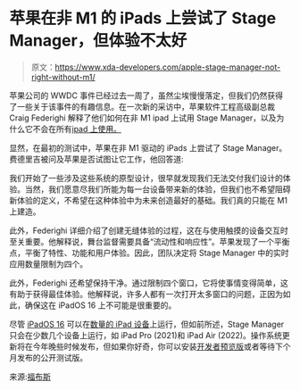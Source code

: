 # 苹果在非 M1 的 iPads 上尝试了 Stage Manager，但体验不太好

> 原文：<https://www.xda-developers.com/apple-stage-manager-not-right-without-m1/>

苹果公司的 WWDC 事件已经过去一周了，虽然尘埃慢慢落定，但我们仍然获得了一些关于该事件的有趣信息。在一次新的采访中，苹果软件工程高级副总裁 Craig Federighi 解释了他们如何在非 M1 ipad 上试用 Stage Manager，以及为什么它不会在所有[ipad 上使用。](https://www.xda-developers.com/best-ipad/)

显然，在最初的测试中，苹果在非 M1 驱动的 iPads 上尝试了 Stage Manager。费德里吉被问及苹果是否试图让它工作，他回答道:

我们开始了一些涉及这些系统的原型设计，很早就发现我们无法交付我们设计的体验。当然，我们愿意尽我们所能为每一台设备带来新的体验，但我们也不希望阻碍新体验的定义，不希望在这种体验中为未来创造最好的基础。我们真的只能在 M1 上建造。

此外，Federighi 详细介绍了创建无缝体验的过程，这在与使用触摸的设备交互时至关重要。他解释说，舞台监督需要具备“流动性和响应性”。苹果发现了一个平衡点，平衡了特性、功能和用户体验。因此，团队决定将 Stage Manager 中的实时应用数量限制为四个。

此外，Federighi 还希望保持干净。通过限制四个窗口，它将使事情变得简单，这有助于获得最佳体验。他解释说，许多人都有一次打开太多窗口的问题，正因为如此，确保这在 iPadOS 16 上不可能是很重要的。

尽管 [iPadOS 16](https://www.xda-developers.com/ipados-16/) 可以在[数量的 iPad 设备](https://www.xda-developers.com/ipad-models-can-run-ipados-16/)上运行，但如前所述，Stage Manager 只会在少数几个设备上运行，如 iPad Pro (2021)和 iPad Air (2022)。操作系统更新将在今年晚些时候发布，但如果你好奇，你可以安装[开发者预览版](https://www.xda-developers.com/ipados-16-developer-beta-1-hands-on/)或者等待下个月发布的公开测试版。

来源:[福布斯](https://www.forbes.com/sites/davidphelan/2022/06/14/ipados-16-apples-craig-federighi-reveals-how-the-stunning-new-features-evolved/?sh=238a0bc05ee3)